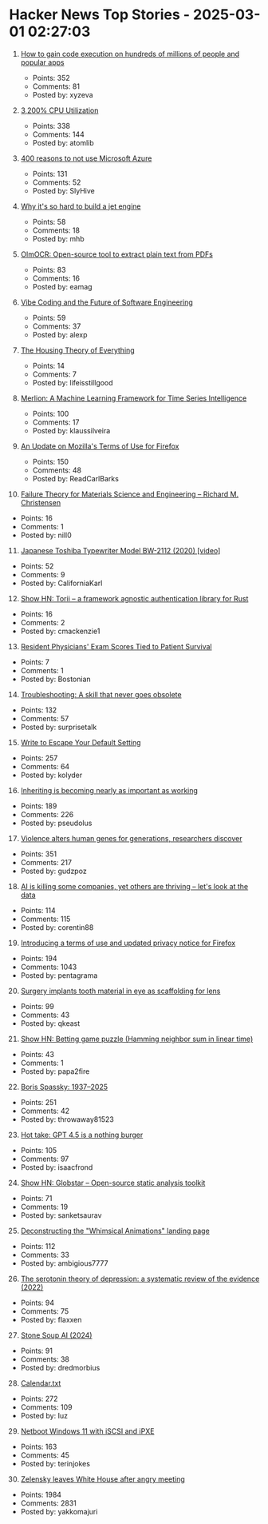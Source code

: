 # Hacker News Top Stories - 2025-03-01 02:27:03

1. [How to gain code execution on hundreds of millions of people and popular apps](https://kibty.town/blog/todesktop/)
   - Points: 352
   - Comments: 81
   - Posted by: xyzeva

2. [3,200% CPU Utilization](https://josephmate.github.io/2025-02-26-3200p-cpu-util/)
   - Points: 338
   - Comments: 144
   - Posted by: atomlib

3. [400 reasons to not use Microsoft Azure](https://azsh.it)
   - Points: 131
   - Comments: 52
   - Posted by: SlyHive

4. [Why it's so hard to build a jet engine](https://www.construction-physics.com/p/why-its-so-hard-to-build-a-jet-engine)
   - Points: 58
   - Comments: 18
   - Posted by: mhb

5. [OlmOCR: Open-source tool to extract plain text from PDFs](https://olmocr.allenai.org/)
   - Points: 83
   - Comments: 16
   - Posted by: eamag

6. [Vibe Coding and the Future of Software Engineering](https://alexp.pl/2025/02/19/vibe-coding.html)
   - Points: 59
   - Comments: 37
   - Posted by: alexp

7. [The Housing Theory of Everything](https://worksinprogress.co/issue/the-housing-theory-of-everything/)
   - Points: 14
   - Comments: 7
   - Posted by: lifeisstillgood

8. [Merlion: A Machine Learning Framework for Time Series Intelligence](https://github.com/salesforce/Merlion)
   - Points: 100
   - Comments: 17
   - Posted by: klaussilveira

9. [An Update on Mozilla's Terms of Use for Firefox](https://blog.mozilla.org/en/products/firefox/update-on-terms-of-use/)
   - Points: 150
   - Comments: 48
   - Posted by: ReadCarlBarks

10. [Failure Theory for Materials Science and Engineering – Richard M. Christensen](https://www.failurecriteria.com/)
   - Points: 16
   - Comments: 1
   - Posted by: nill0

11. [Japanese Toshiba Typewriter Model BW-2112 (2020) [video]](https://www.youtube.com/watch?v=JZcui85b4EE)
   - Points: 52
   - Comments: 9
   - Posted by: CaliforniaKarl

12. [Show HN: Torii – a framework agnostic authentication library for Rust](https://github.com/cmackenzie1/torii-rs)
   - Points: 16
   - Comments: 2
   - Posted by: cmackenzie1

13. [Resident Physicians' Exam Scores Tied to Patient Survival](https://hms.harvard.edu/news/resident-physicians-exam-scores-tied-patient-survival)
   - Points: 7
   - Comments: 1
   - Posted by: Bostonian

14. [Troubleshooting: A skill that never goes obsolete](https://www.autodidacts.io/troubleshooting/)
   - Points: 132
   - Comments: 57
   - Posted by: surprisetalk

15. [Write to Escape Your Default Setting](https://kupajo.com/write-to-escape-your-default-setting/)
   - Points: 257
   - Comments: 64
   - Posted by: kolyder

16. [Inheriting is becoming nearly as important as working](https://www.economist.com/leaders/2025/02/27/inheriting-is-becoming-nearly-as-important-as-working)
   - Points: 189
   - Comments: 226
   - Posted by: pseudolus

17. [Violence alters human genes for generations, researchers discover](https://news.ufl.edu/2025/02/syrian-violence-epigenetics/)
   - Points: 351
   - Comments: 217
   - Posted by: gudzpoz

18. [AI is killing some companies, yet others are thriving – let's look at the data](https://www.elenaverna.com/p/ai-is-killing-some-companies-yet)
   - Points: 114
   - Comments: 115
   - Posted by: corentin88

19. [Introducing a terms of use and updated privacy notice for Firefox](https://blog.mozilla.org/en/products/firefox/firefox-news/firefox-terms-of-use/)
   - Points: 194
   - Comments: 1043
   - Posted by: pentagrama

20. [Surgery implants tooth material in eye as scaffolding for lens](https://www.cbc.ca/radio/asithappens/tooth-in-eye-surgery-canada-1.7470626)
   - Points: 99
   - Comments: 43
   - Posted by: qkeast

21. [Show HN: Betting game puzzle (Hamming neighbor sum in linear time)](undefined)
   - Points: 43
   - Comments: 1
   - Posted by: papa2fire

22. [Boris Spassky: 1937–2025](https://en.chessbase.com/post/boris-spassky-1937-2025)
   - Points: 251
   - Comments: 42
   - Posted by: throwaway81523

23. [Hot take: GPT 4.5 is a nothing burger](https://garymarcus.substack.com/p/hot-take-gpt-45-is-a-nothing-burger)
   - Points: 105
   - Comments: 97
   - Posted by: isaacfrond

24. [Show HN: Globstar – Open-source static analysis toolkit](undefined)
   - Points: 71
   - Comments: 19
   - Posted by: sanketsaurav

25. [Deconstructing the "Whimsical Animations" landing page](https://www.joshwcomeau.com/blog/whimsical-animations/)
   - Points: 112
   - Comments: 33
   - Posted by: ambigious7777

26. [The serotonin theory of depression: a systematic review of the evidence (2022)](https://www.nature.com/articles/s41380-022-01661-0)
   - Points: 94
   - Comments: 75
   - Posted by: flaxxen

27. [Stone Soup AI (2024)](https://simons.berkeley.edu/news/stone-soup-ai)
   - Points: 91
   - Comments: 38
   - Posted by: dredmorbius

28. [Calendar.txt](https://terokarvinen.com/2021/calendar-txt/)
   - Points: 272
   - Comments: 109
   - Posted by: Iuz

29. [Netboot Windows 11 with iSCSI and iPXE](https://terinstock.com/post/2025/02/Netboot-Windows-11-with-iSCSI-and-iPXE/)
   - Points: 163
   - Comments: 45
   - Posted by: terinjokes

30. [Zelensky leaves White House after angry meeting](https://www.bbc.com/news/live/c625ex282zzt)
   - Points: 1984
   - Comments: 2831
   - Posted by: yakkomajuri

